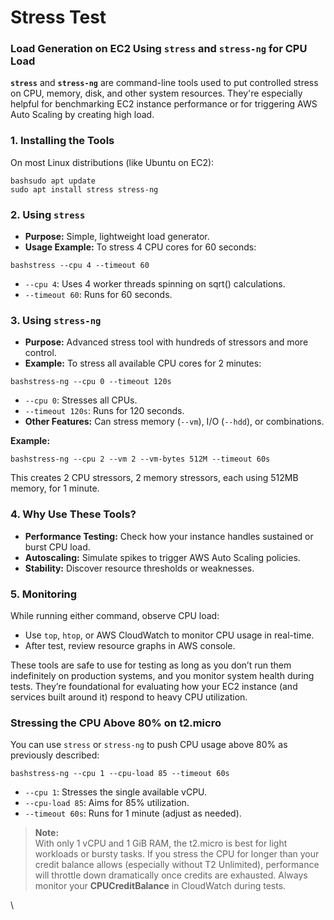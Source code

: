 # Stress Test

### Load Generation on EC2 Using `stress` and `stress-ng` for CPU Load

**`stress`** and **`stress-ng`** are command-line tools used to put controlled stress on CPU, memory, disk, and other system resources. They're especially helpful for benchmarking EC2 instance performance or for triggering AWS Auto Scaling by creating high load.

### 1. **Installing the Tools**

On most Linux distributions (like Ubuntu on EC2):

```
bashsudo apt update
sudo apt install stress stress-ng
```

### 2. **Using `stress`**

* **Purpose:** Simple, lightweight load generator.
* **Usage Example:** To stress 4 CPU cores for 60 seconds:

```
bashstress --cpu 4 --timeout 60
```

* `--cpu 4`: Uses 4 worker threads spinning on sqrt() calculations.
* `--timeout 60`: Runs for 60 seconds.

### 3. **Using `stress-ng`**

* **Purpose:** Advanced stress tool with hundreds of stressors and more control.
* **Example:** To stress all available CPU cores for 2 minutes:

```
bashstress-ng --cpu 0 --timeout 120s
```

* `--cpu 0`: Stresses all CPUs.
* `--timeout 120s`: Runs for 120 seconds.
* **Other Features:** Can stress memory (`--vm`), I/O (`--hdd`), or combinations.

**Example:**

```
bashstress-ng --cpu 2 --vm 2 --vm-bytes 512M --timeout 60s
```

This creates 2 CPU stressors, 2 memory stressors, each using 512MB memory, for 1 minute.

### 4. **Why Use These Tools?**

* **Performance Testing:** Check how your instance handles sustained or burst CPU load.
* **Autoscaling:** Simulate spikes to trigger AWS Auto Scaling policies.
* **Stability:** Discover resource thresholds or weaknesses.

### 5. **Monitoring**

While running either command, observe CPU load:

* Use `top`, `htop`, or AWS CloudWatch to monitor CPU usage in real-time.
* After test, review resource graphs in AWS console.

These tools are safe to use for testing as long as you don’t run them indefinitely on production systems, and you monitor system health during tests. They’re foundational for evaluating how your EC2 instance (and services built around it) respond to heavy CPU utilization.

### Stressing the CPU Above 80% on t2.micro

You can use `stress` or `stress-ng` to push CPU usage above 80% as previously described:

```
bashstress-ng --cpu 1 --cpu-load 85 --timeout 60s
```

* `--cpu 1`: Stresses the single available vCPU.
* `--cpu-load 85`: Aims for 85% utilization.
* `--timeout 60s`: Runs for 1 minute (adjust as needed).

> **Note:**\
> With only 1 vCPU and 1 GiB RAM, the t2.micro is best for light workloads or bursty tasks. If you stress the CPU for longer than your credit balance allows (especially without T2 Unlimited), performance will throttle down dramatically once credits are exhausted. Always monitor your **CPUCreditBalance** in CloudWatch during tests.

\
